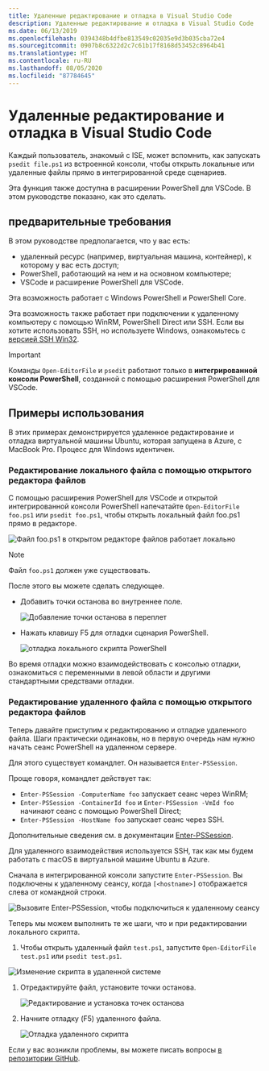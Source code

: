 ```yaml
---
title: Удаленные редактирование и отладка в Visual Studio Code
description: Удаленные редактирование и отладка в Visual Studio Code
ms.date: 06/13/2019
ms.openlocfilehash: 0394348b4dfbe813549c02035e9d3b035cba72e4
ms.sourcegitcommit: 0907b8c6322d2c7c61b17f8168d53452c8964b41
ms.translationtype: HT
ms.contentlocale: ru-RU
ms.lasthandoff: 08/05/2020
ms.locfileid: "87784645"
---
```

# <a name="using-visual-studio-code-for-remote-editing-and-debugging"></a>Удаленные редактирование и отладка в Visual Studio Code

Каждый пользователь, знакомый с ISE, может вспомнить, как запускать `psedit file.ps1` из встроенной консоли, чтобы открыть локальные или удаленные файлы прямо в интегрированной среде сценариев.

Эта функция также доступна в расширении PowerShell для VSCode. В этом руководстве показано, как это сделать.

## <a name="prerequisites"></a>предварительные требования

В этом руководстве предполагается, что у вас есть:

- удаленный ресурс (например, виртуальная машина, контейнер), к которому у вас есть доступ;
- PowerShell, работающий на нем и на основном компьютере;
- VSCode и расширение PowerShell для VSCode.

Эта возможность работает с Windows PowerShell и PowerShell Core.

Эта возможность также работает при подключении к удаленному компьютеру с помощью WinRM, PowerShell Direct или SSH. Если вы хотите использовать SSH, но используете Windows, ознакомьтесь с [версией SSH Win32](https://github.com/PowerShell/Win32-OpenSSH).

> [!IMPORTANT]
> Команды `Open-EditorFile` и `psedit` работают только в **интегрированной консоли PowerShell**, созданной с помощью расширения PowerShell для VSCode.

## <a name="usage-examples"></a>Примеры использования

В этих примерах демонстрируется удаленное редактирование и отладка виртуальной машины Ubuntu, которая запущена в Azure, с MacBook Pro. Процесс для Windows идентичен.

### <a name="local-file-editing-with-open-editorfile"></a>Редактирование локального файла с помощью открытого редактора файлов

С помощью расширения PowerShell для VSCode и открытой интегрированной консоли PowerShell напечатайте `Open-EditorFile foo.ps1` или `psedit foo.ps1`, чтобы открыть локальный файл foo.ps1 прямо в редакторе.

![Файл foo.ps1 в открытом редакторе файлов работает локально](media/Using-VSCode-for-Remote-Editing-and-Debugging/1-open-local-file.png)

>[!NOTE]
> Файл `foo.ps1` должен уже существовать.

После этого вы можете сделать следующее.

- Добавить точки останова во внутреннее поле.

  ![Добавление точки останова в переплет](media/Using-VSCode-for-Remote-Editing-and-Debugging/2-adding-breakpoint-gutter.png)

- Нажать клавишу F5 для отладки сценария PowerShell.

  ![отладка локального скрипта PowerShell](media/Using-VSCode-for-Remote-Editing-and-Debugging/3-local-debug.png)

Во время отладки можно взаимодействовать с консолью отладки, ознакомиться с переменными в левой области и другими стандартными средствами отладки.

### <a name="remote-file-editing-with-open-editorfile"></a>Редактирование удаленного файла с помощью открытого редактора файлов

Теперь давайте приступим к редактированию и отладке удаленного файла. Шаги практически одинаковы, но в первую очередь нам нужно начать сеанс PowerShell на удаленном сервере.

Для этого существует командлет. Он называется `Enter-PSSession`.

Проще говоря, командлет действует так:

- `Enter-PSSession -ComputerName foo` запускает сеанс через WinRM;
- `Enter-PSSession -ContainerId foo` и `Enter-PSSession -VmId foo` начинают сеанс с помощью PowerShell Direct;
- `Enter-PSSession -HostName foo` запускает сеанс через SSH.

Дополнительные сведения см. в документации [Enter-PSSession](/powershell/module/microsoft.powershell.core/enter-pssession).

Для удаленного взаимодействия используется SSH, так как мы будем работать с macOS в виртуальной машине Ubuntu в Azure.

Сначала в интегрированной консоли запустите `Enter-PSSession`. Вы подключены к удаленному сеансу, когда `[<hostname>]` отображается слева от командной строки.

![Вызовите Enter-PSSession, чтобы подключиться к удаленному сеансу](media/Using-VSCode-for-Remote-Editing-and-Debugging/4-enter-pssession.png)

Теперь мы можем выполнить те же шаги, что и при редактировании локального скрипта.

1. Чтобы открыть удаленный файл `test.ps1`, запустите `Open-EditorFile test.ps1` или `psedit test.ps1`.

  ![Изменение скрипта в удаленной системе](media/Using-VSCode-for-Remote-Editing-and-Debugging/5-open-remote-file.png)

1. Отредактируйте файл, установите точки останова.

   ![Редактирование и установка точек останова](media/Using-VSCode-for-Remote-Editing-and-Debugging/6-set-breakpoints.png)

1. Начните отладку (F5) удаленного файла.

   ![Отладка удаленного скрипта](media/Using-VSCode-for-Remote-Editing-and-Debugging/7-start-debugging.png)

Если у вас возникли проблемы, вы можете писать вопросы [в репозитории GitHub](https://github.com/powershell/vscode-powershell).
